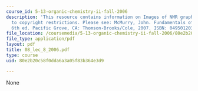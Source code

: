 ```yaml
---
course_id: 5-13-organic-chemistry-ii-fall-2006
description: 'This resource contains information on Images of NMR graphs removed due
  to copyright restrictions. Please see: McMurry, John. Fundamentals of Organic Chemistry.
  6th ed. Pacific Grove, CA: Thomson-Brooks/Cole, 2007. ISBN: 0495012033.'
file_location: /coursemedia/5-13-organic-chemistry-ii-fall-2006/80e2b20c58f0dda6a3a05f83b364e3d9_08_lec_8_2006.pdf
file_type: application/pdf
layout: pdf
title: 08_lec_8_2006.pdf
type: course
uid: 80e2b20c58f0dda6a3a05f83b364e3d9

---
```

None
